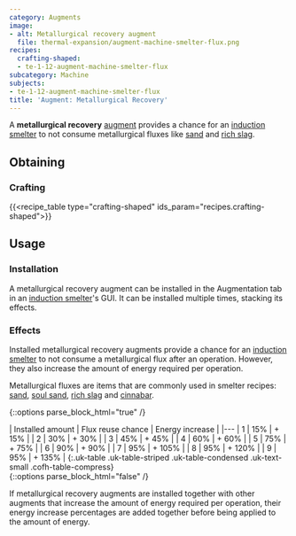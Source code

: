 ```yaml
---
category: Augments
image:
- alt: Metallurgical recovery augment
  file: thermal-expansion/augment-machine-smelter-flux.png
recipes:
  crafting-shaped:
  - te-1-12-augment-machine-smelter-flux
subcategory: Machine
subjects:
- te-1-12-augment-machine-smelter-flux
title: 'Augment: Metallurgical Recovery'
---
```


A **metallurgical recovery** [augment](../augments/) provides a chance for an
[induction smelter](../induction-smelter/) to not consume metallurgical
fluxes like [sand](https://minecraft.gamepedia.com/Sand) and [rich
slag](../../thermal-foundation/rich-slag/).


Obtaining
---------

### Crafting
{{<recipe_table type="crafting-shaped" ids_param="recipes.crafting-shaped">}}


Usage
-----

### Installation
A metallurgical recovery augment can be installed in the Augmentation tab in an
[induction smelter](../induction-smelter/)'s GUI. It can be installed
multiple times, stacking its effects.

### Effects
Installed metallurgical recovery augments provide a chance for an [induction
smelter](../induction-smelter/) to not consume a metallurgical flux after an
operation. However, they also increase the amount of energy required per
operation.

Metallurgical fluxes are items that are commonly used in smelter recipes:
[sand](https://minecraft.gamepedia.com/Sand), [soul
sand](https://minecraft.gamepedia.com/Soul_Sand), [rich slag](../../thermal-foundation/rich-slag/)
and [cinnabar](../../thermal-foundation/cinnabar/).

{::options parse_block_html="true" /}
<div class="uk-overflow-container">
| Installed amount | Flux reuse chance | Energy increase |
|---
| 1 | 15% | + 15% |
| 2 | 30% | + 30% |
| 3 | 45% | + 45% |
| 4 | 60% | + 60% |
| 5 | 75% | + 75% |
| 6 | 90% | + 90% |
| 7 | 95% | + 105% |
| 8 | 95% | + 120% |
| 9 | 95% | + 135% |
{:.uk-table .uk-table-striped .uk-table-condensed .uk-text-small .cofh-table-compress}
</div>
{::options parse_block_html="false" /}

If metallurgical recovery augments are installed together with other augments
that increase the amount of energy required per operation, their energy increase
percentages are added together before being applied to the amount of energy.
